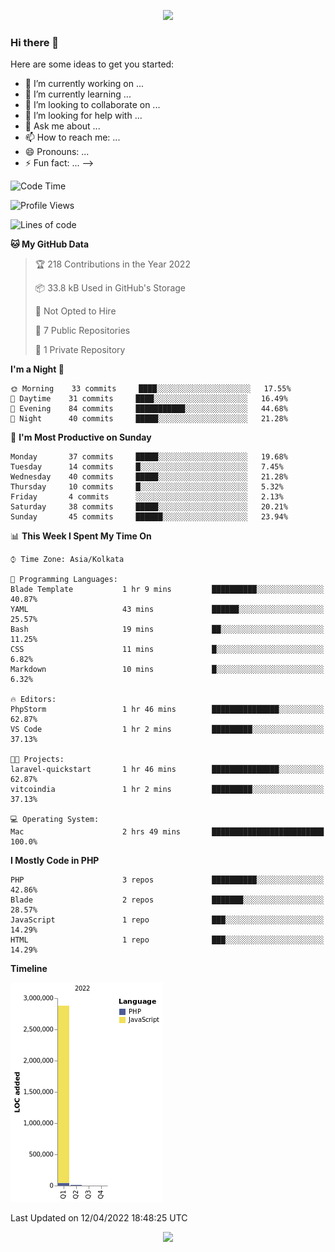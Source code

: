 <p align="center">
  <img src="https://github-profile-trophy.vercel.app/?username=jlmasi&theme=onedark&margin-w=5&column=7" />
</p>

### Hi there 👋

Here are some ideas to get you started:

- 🔭 I’m currently working on ...
- 🌱 I’m currently learning ...
- 👯 I’m looking to collaborate on ...
- 🤔 I’m looking for help with ...
- 💬 Ask me about ...
- 📫 How to reach me: ...
- 😄 Pronouns: ...
- ⚡ Fun fact: ...
-->





<!--START_SECTION:waka-->
![Code Time](http://img.shields.io/badge/Code%20Time-12%20hrs%2012%20mins-blue)

![Profile Views](http://img.shields.io/badge/Profile%20Views-35-blue)

![Lines of code](https://img.shields.io/badge/From%20Hello%20World%20I%27ve%20Written-3%20Million%20lines%20of%20code-blue)

**🐱 My GitHub Data** 

> 🏆 218 Contributions in the Year 2022
 > 
> 📦 33.8 kB Used in GitHub's Storage 
 > 
> 🚫 Not Opted to Hire
 > 
> 📜 7 Public Repositories 
 > 
> 🔑 1 Private Repository 
 > 
**I'm a Night 🦉** 

```text
🌞 Morning    33 commits     ████░░░░░░░░░░░░░░░░░░░░░   17.55% 
🌆 Daytime    31 commits     ████░░░░░░░░░░░░░░░░░░░░░   16.49% 
🌃 Evening    84 commits     ███████████░░░░░░░░░░░░░░   44.68% 
🌙 Night      40 commits     █████░░░░░░░░░░░░░░░░░░░░   21.28%

```
📅 **I'm Most Productive on Sunday** 

```text
Monday       37 commits     █████░░░░░░░░░░░░░░░░░░░░   19.68% 
Tuesday      14 commits     █░░░░░░░░░░░░░░░░░░░░░░░░   7.45% 
Wednesday    40 commits     █████░░░░░░░░░░░░░░░░░░░░   21.28% 
Thursday     10 commits     █░░░░░░░░░░░░░░░░░░░░░░░░   5.32% 
Friday       4 commits      ░░░░░░░░░░░░░░░░░░░░░░░░░   2.13% 
Saturday     38 commits     █████░░░░░░░░░░░░░░░░░░░░   20.21% 
Sunday       45 commits     ██████░░░░░░░░░░░░░░░░░░░   23.94%

```


📊 **This Week I Spent My Time On** 

```text
⌚︎ Time Zone: Asia/Kolkata

💬 Programming Languages: 
Blade Template           1 hr 9 mins         ██████████░░░░░░░░░░░░░░░   40.87% 
YAML                     43 mins             ██████░░░░░░░░░░░░░░░░░░░   25.57% 
Bash                     19 mins             ██░░░░░░░░░░░░░░░░░░░░░░░   11.25% 
CSS                      11 mins             █░░░░░░░░░░░░░░░░░░░░░░░░   6.82% 
Markdown                 10 mins             █░░░░░░░░░░░░░░░░░░░░░░░░   6.32%

🔥 Editors: 
PhpStorm                 1 hr 46 mins        ███████████████░░░░░░░░░░   62.87% 
VS Code                  1 hr 2 mins         █████████░░░░░░░░░░░░░░░░   37.13%

🐱‍💻 Projects: 
laravel-quickstart       1 hr 46 mins        ███████████████░░░░░░░░░░   62.87% 
vitcoindia               1 hr 2 mins         █████████░░░░░░░░░░░░░░░░   37.13%

💻 Operating System: 
Mac                      2 hrs 49 mins       █████████████████████████   100.0%

```

**I Mostly Code in PHP** 

```text
PHP                      3 repos             ██████████░░░░░░░░░░░░░░░   42.86% 
Blade                    2 repos             ███████░░░░░░░░░░░░░░░░░░   28.57% 
JavaScript               1 repo              ███░░░░░░░░░░░░░░░░░░░░░░   14.29% 
HTML                     1 repo              ███░░░░░░░░░░░░░░░░░░░░░░   14.29%

```


**Timeline**

![Chart not found](https://raw.githubusercontent.com/jlmasi/jlmasi/main/charts/bar_graph.png) 


 Last Updated on 12/04/2022 18:48:25 UTC
<!--END_SECTION:waka-->

<p align="center">
  <img src="https://capsule-render.vercel.app/api?type=waving&color=gradient&height=60&section=footer"/>
</p>
